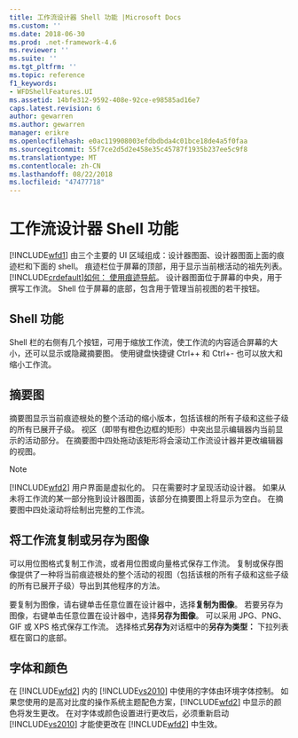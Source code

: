 ```yaml
---
title: 工作流设计器 Shell 功能 |Microsoft Docs
ms.custom: ''
ms.date: 2018-06-30
ms.prod: .net-framework-4.6
ms.reviewer: ''
ms.suite: ''
ms.tgt_pltfrm: ''
ms.topic: reference
f1_keywords:
- WFDShellFeatures.UI
ms.assetid: 14bfe312-9592-408e-92ce-e98585ad16e7
caps.latest.revision: 6
author: gewarren
ms.author: gewarren
manager: erikre
ms.openlocfilehash: e0ac119908003efdbdbda4c01bce18de4a5f0faa
ms.sourcegitcommit: 55f7ce2d5d2e458e35c45787f1935b237ee5c9f8
ms.translationtype: MT
ms.contentlocale: zh-CN
ms.lasthandoff: 08/22/2018
ms.locfileid: "47477718"
---
```

# <a name="workflow-designer-shell-features"></a>工作流设计器 Shell 功能
[!INCLUDE[wfd1](../includes/wfd1-md.md)] 由三个主要的 UI 区域组成：设计器图面、设计器图面上面的痕迹栏和下面的 shell。 痕迹栏位于屏幕的顶部，用于显示当前根活动的祖先列表。 [!INCLUDE[crdefault](../includes/crdefault-md.md)][如何： 使用痕迹导航](../workflow-designer/how-to-use-breadcrumb-navigation.md)。 设计器图面位于屏幕的中央，用于撰写工作流。 Shell 位于屏幕的底部，包含用于管理当前视图的若干按钮。  
  
## <a name="shell-features"></a>Shell 功能  
 Shell 栏的右侧有几个按钮，可用于缩放工作流，使工作流的内容适合屏幕的大小，还可以显示或隐藏摘要图。 使用键盘快捷键 Ctrl++ 和 Ctrl+- 也可以放大和缩小工作流。  
  
## <a name="overview-map"></a>摘要图  
 摘要图显示当前痕迹根处的整个活动的缩小版本，包括该根的所有子级和这些子级的所有已展开子级。 视区（即带有橙色边框的矩形）中突出显示编辑器内当前显示的活动部分。 在摘要图中四处拖动该矩形将会滚动工作流设计器并更改编辑器的视图。  
  
> [!NOTE]
>  [!INCLUDE[wfd2](../includes/wfd2-md.md)] 用户界面是虚拟化的。 只在需要时才呈现活动设计器。 如果从未将工作流的某一部分拖到设计器图面，该部分在摘要图上将显示为空白。 在摘要图中四处滚动将绘制出完整的工作流。  
  
## <a name="copying-or-saving-workflows-as-images"></a>将工作流复制或另存为图像  
 可以用位图格式复制工作流，或者用位图或向量格式保存工作流。 复制或保存图像提供了一种将当前痕迹根处的整个活动的视图（包括该根的所有子级和这些子级的所有已展开子级）导出到其他程序的方法。  
  
 要复制为图像，请右键单击任意位置在设计器中，选择**复制为图像**。 若要另存为图像，右键单击任意位置在设计器中，选择**另存为图像**。 可以采用 JPG、PNG、GIF 或 XPS 格式保存工作流。 选择格式**另存为**对话框中的**另存为类型：** 下拉列表框在窗口的底部。  
  
## <a name="fonts-and-colors"></a>字体和颜色  
 在 [!INCLUDE[wfd2](../includes/wfd2-md.md)] 内的 [!INCLUDE[vs2010](../includes/vs2010-md.md)] 中使用的字体由环境字体控制。 如果您使用的是高对比度的操作系统主题配色方案，[!INCLUDE[wfd2](../includes/wfd2-md.md)] 中显示的颜色将发生更改。 在对字体或颜色设置进行更改后，必须重新启动 [!INCLUDE[vs2010](../includes/vs2010-md.md)] 才能使更改在 [!INCLUDE[wfd2](../includes/wfd2-md.md)] 中生效。